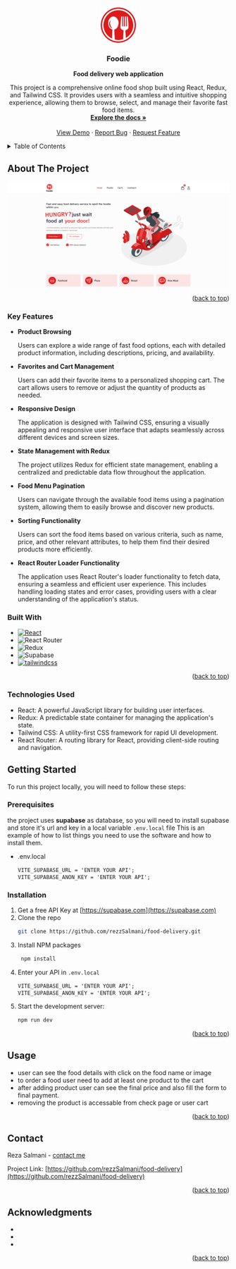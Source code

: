 
<a name="readme-top"></a>


<!-- 
[![Contributors][contributors-shield]][contributors-url]
[![Forks][forks-shield]][forks-url]
[![Stargazers][stars-shield]][stars-url]
[![Issues][issues-shield]][issues-url]
[![MIT License][license-shield]][license-url]
[![LinkedIn][linkedin-shield]][linkedin-url]
-->


<!-- PROJECT LOGO -->
<br />
<div align="center">
  <a href="https://github.com/rezzSalmani/food-delivery">
    <img src="https://github.com/rezzSalmani/food-delivery/blob/master/public/res-logo-min.png" alt="Logo" width="80" height="80">
  </a>

<h3 align="center">Foodie</h3>

  <p align="center">
      <strong>Food delivery web application</strong>

    
This project is a comprehensive online food shop built using React, Redux, and Tailwind CSS. It provides users with a seamless and intuitive shopping experience, allowing them to browse, select, and manage their favorite fast food items.
    <br />
    <a href="https://github.com/rezzSalmani/food-delivery"><strong>Explore the docs »</strong></a>
    <br />
    <br />
    <a href="https://foodie.liara.run/">View Demo</a>
    ·
    <a href="https://github.com/rezzSalmani/food-delivery/issues/new?labels=bug&template=bug-report---.md">Report Bug</a>
    ·
    <a href="https://github.com/rezzSalmani/food-delivery/issues/new?labels=enhancement&template=feature-request---.md">Request Feature</a>
  </p>
</div>



<!-- TABLE OF CONTENTS -->
<details>
  <summary>Table of Contents</summary>
  <ol>
    <li>
      <a href="#about-the-project">About The Project</a>
      <ul>
        <li><a href="#built-with">Built With</a></li>
      </ul>
    </li>
    <li>
      <a href="#getting-started">Getting Started</a>
      <ul>
        <li><a href="#prerequisites">Prerequisites</a></li>
        <li><a href="#installation">Installation</a></li>
      </ul>
    </li>
    <li><a href="#usage">Usage</a></li>
    <li><a href="#contact">Contact</a></li>
  </ol>
</details>



<!-- ABOUT THE PROJECT -->
## About The Project

[![Product Name Screen Shot](https://github.com/rezzSalmani/food-delivery/blob/master/src/assets/screenShots/Foodie.png)](https://github.com/rezzSalmani/food-delivery)


<p align="right">(<a href="#readme-top">back to top</a>)</p>

### Key Features
* **Product Browsing**

  Users can explore a wide range of fast food options, each with detailed product information, including descriptions, pricing, and availability.
* **Favorites and Cart Management**

   Users can add their favorite items to a personalized shopping cart. The cart allows users to remove or adjust the quantity of products as needed.
* **Responsive Design**

  The application is designed with Tailwind CSS, ensuring a visually appealing and responsive user interface that adapts seamlessly across different devices and     screen sizes.
* **State Management with Redux**
 
  The project utilizes Redux for efficient state management, enabling a centralized and predictable data flow throughout the application.
* **Food Menu Pagination**

   Users can navigate through the available food items using a pagination system, allowing them to easily browse and discover new products.
* **Sorting Functionality**

   Users can sort the food items based on various criteria, such as name, price, and other relevant attributes, to help them find their desired products more efficiently.
* **React Router Loader Functionality**

   The application uses React Router's loader functionality to fetch data, ensuring a seamless and efficient user experience. This includes handling loading          states and error cases, providing users with a clear understanding of the application's status.

### Built With

* [![React][React.js]][React-url]
* ![React Router](https://img.shields.io/badge/React_Router-CA4245?style=for-the-badge&logo=react-router&logoColor=white)
* ![Redux](https://img.shields.io/badge/Redux-593D88?style=for-the-badge&logo=redux&logoColor=white)
* ![Supabase](https://img.shields.io/badge/Supabase-181818?style=for-the-badge&logo=supabase&logoColor=white)
* [![tailwindcss](https://img.shields.io/badge/Tailwind_CSS-38B2AC?style=for-the-badge&logo=tailwind-css&logoColor=white)](https://tailwindcss.com/)

<p align="right">(<a href="#readme-top">back to top</a>)</p>

### Technologies Used
 * React: A powerful JavaScript library for building user interfaces.
 * Redux: A predictable state container for managing the application's state.
 * Tailwind CSS: A utility-first CSS framework for rapid UI development.
 * React Router: A routing library for React, providing client-side routing and navigation.

<!-- GETTING STARTED -->
## Getting Started

To run this project locally, you will need to follow these steps:

### Prerequisites

the project uses <strong>supabase</strong> as database, so you will need to install supabase and store it's url and key in a local variable ``.env.local`` file
This is an example of how to list things you need to use the software and how to install them.
* .env.local
  ```.env
  VITE_SUPABASE_URL = 'ENTER YOUR API';
  VITE_SUPABASE_ANON_KEY = 'ENTER YOUR API';
  ```

### Installation

1. Get a free API Key at [https://supabase.com](https://supabase.com)
2. Clone the repo
   ```sh
   git clone https://github.com/rezzSalmani/food-delivery.git
   ```
3. Install NPM packages
   ```sh
    npm install
   ```
4. Enter your API in `.env.local`
   ```.env
   VITE_SUPABASE_URL = 'ENTER YOUR API';
   VITE_SUPABASE_ANON_KEY = 'ENTER YOUR API';
   ```
5. Start the development server:
   ```sh
   npm run dev
   ```

<p align="right">(<a href="#readme-top">back to top</a>)</p>



<!-- USAGE EXAMPLES -->
## Usage

* user can see the food details with click on the food name or image
* to order a food user need to add at least one product to the cart
* after adding product user can see the final price and also fill the form to final payment.
* removing the product is accessable from check page or user cart


<p align="right">(<a href="#readme-top">back to top</a>)</p>






<!-- CONTACT -->
## Contact

Reza Salmani - [contact me](rezasalmani.dev@gmail.com)

Project Link: [https://github.com/rezzSalmani/food-delivery](https://github.com/rezzSalmani/food-delivery)

<p align="right">(<a href="#readme-top">back to top</a>)</p>



<!-- ACKNOWLEDGMENTS -->
## Acknowledgments

* []()
* []()
* []()

<p align="right">(<a href="#readme-top">back to top</a>)</p>



<!-- MARKDOWN LINKS & IMAGES -->
<!-- https://www.markdownguide.org/basic-syntax/#reference-style-links -->
[contributors-shield]: https://img.shields.io/github/contributors/github_username/repo_name.svg?style=for-the-badge
[contributors-url]: https://github.com/rezzSalmani/food-delivery/graphs/contributors
[forks-shield]: https://img.shields.io/github/forks/github_username/repo_name.svg?style=for-the-badge
[forks-url]: https://github.com/rezzSalmani/food-delivery/network/members
[stars-shield]: https://img.shields.io/github/stars/github_username/repo_name.svg?style=for-the-badge
[stars-url]: https://github.com/rezzSalmani/food-delivery/stargazers
[issues-shield]: https://img.shields.io/github/issues/github_username/repo_name.svg?style=for-the-badge
[issues-url]: https://github.com/rezzSalmani/food-delivery/issues
[license-shield]: https://img.shields.io/github/license/github_username/repo_name.svg?style=for-the-badge
[license-url]: https://github.com/rezzSalmani/food-delivery/blob/master/LICENSE.txt
[linkedin-shield]: https://img.shields.io/badge/-LinkedIn-black.svg?style=for-the-badge&logo=linkedin&colorB=555
[linkedin-url]: https://linkedin.com/in/linkedin_username
[product-screenshot]: images/screenshot.png
[Next.js]: https://img.shields.io/badge/next.js-000000?style=for-the-badge&logo=nextdotjs&logoColor=white
[Next-url]: https://nextjs.org/
[React.js]: https://img.shields.io/badge/React-20232A?style=for-the-badge&logo=react&logoColor=61DAFB
[React-url]: https://reactjs.org/
